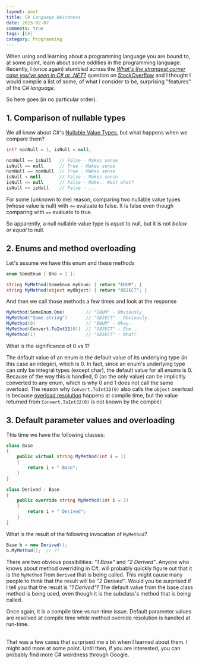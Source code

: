 ```yaml
---
layout: post
title: C# Language Weirdness
date: 2015-02-07
comments: true
tags: [C#]
category: Programming
---
```


When using and learning about a programming language you are bound to, at some point, learn about some oddities in the programming language. Recently, I (once again) stumbled across the *[What's the strangest corner case you've seen in C# or .NET?][SO - Corner]* question on [StackOverflow][SO] and I thought I would compile a list of some, of what I consider to be, surprising "features" of the C# *language*.

So here goes (in no particular order).

## 1. Comparison of nullable types

We all know about C#'s [Nullable Value Types][MSDN - Nullable], but what happens when we compare them? 

```csharp
int? nonNull = 1, isNull = null;

nonNull == isNull   // False - Makes sense
isNull == null      // True - Makes sense
nonNull == nonNull  // True - Makes sense
isNull < null       // False - Makes sense
isNull <= null      // False - Make.. Wait what? 
isNull <= isNull    // False - ...
```

For some (unknown to me) reason, comparing two nullable value types (whose value is null) with `<=` evaluate to false. It is false even though comparing with `==` evaluate to true. 

So apparently, a null nullable value type is *equal* to null, but it is not *below or equal* to null. 

## 2. Enums and method overloading
Let's assume we have this enum and these methods

```csharp
enum SomeEnum { One = 1 };

string MyMethod(SomeEnum myEnum) { return "ENUM"; }
string MyMethod(object myObject) { return "OBJECT"; }
```
And then we call those methods a few times and look at the response

```csharp
MyMethod(SomeEnum.One)        // "ENUM" - Obviously.
MyMethod("Some string")       // "OBJECT" - Obviously.
MyMethod(0)                   // "ENUM" - Okay..
MyMethod(Convert.ToInt32(0))  // "OBJECT" - Ehm..
MyMethod(1)                   // "OBJECT" - What?
```

What is the significance of 0 vs 1? 

The default value of an enum is the default value of its underlying type (in this case an integer), which is 0. In fact, since an enum's underlying type can only be integral types (except char), the default value for all enums is 0. Because of the way this is handled, 0 (as the only value) can be implicitly converted to any enum, which is why 0 and 1 does not call the same overload.
The reason why `Convert.ToInt32(0)` also calls the `object` overload is because [overload resolution][MSDN - Overload] happens at compile time, but the value returned from `Convert.ToInt32(0)` is not known by the compiler.

## 3. Default parameter values and overloading
This time we have the following classes:

```csharp
class Base
{
    public virtual string MyMethod(int i = 1)
    {
        return i + " Base";
    }
}

class Derived : Base
{
    public override string MyMethod(int i = 2)
    {
        return i + " Derived";
    }
}
```

What is the result of the following invocation of `MyMethod`?

```csharp
Base b = new Derived();
b.MyMethod();  // ??
```

There are two obvious possibilities: *"1 Base"* and *"2 Derived"*. Anyone who knows about method overriding in C#, will probably quickly figure out that it is the `MyMethod` from `Derived` that is being called. This might cause many people to think that the result will be *"2 Derived"*. 
Would you be surprised if I tell you that the result is *"1 Derived"*? The default value from the base class method is being used, even though it is the subclass's method that is being called.

Once again, it is a compile time vs run-time issue. Default parameter values are resolved at compile time while method override resolution is handled at run-time. 


<br />
That was a few cases that surprised me a bit when I learned about them. I might add more at some point. Until then, if you are interested, you can probably find more C# weirdness through Google. 

<!-- Bibliography -->

[SO]: http://stackoverflow.com "StackOverflow"
[SO - Corner]: http://stackoverflow.com/q/194484/1401257 "What's the strangest corner case you've seen in C# or .NET?"
[MSDN - Nullable]: https://msdn.microsoft.com/en-us/library/1t3y8s4s.aspx "Nullable Types (C# Programming Guide)"
[MSDN - Overload]: https://msdn.microsoft.com/en-us/library/aa691336%28v=vs.71%29.aspx "7.4.2 Overload resolution"
